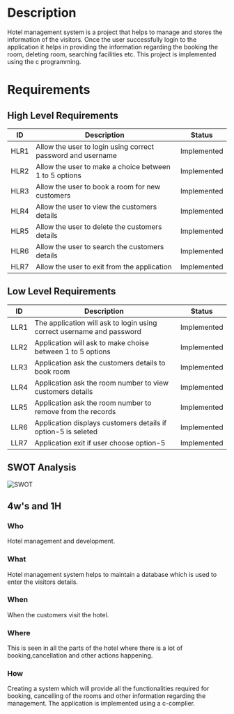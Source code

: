 # Description
Hotel management system is a project that helps to manage and stores the information of the visitors. Once the user successfully login to the application it helps in providing the information regarding the booking the room, deleting room, searching facilities etc. This project is implemented using the c programming. 

# Requirements

## High Level Requirements
| ID | Description                                               |  Status   |
|----|-----------------------------------------------------------|-----------|
|HLR1|Allow the user to login using correct password and username|Implemented|
|HLR2|Allow the user to make a choice between 1 to 5 options     |Implemented|
|HLR3|Allow the user to book a room for new customers            |Implemented|
|HLR4|Allow the user to view the customers details               |Implemented|
|HLR5|Allow the user to delete the customers details             |Implemented|
|HLR6|Allow the user to search the customers details             |Implemented|
|HLR7|Allow the user to exit from the application                |Implemented|


## Low Level Requirements
| ID | Description                                                                |  Status   |
|----|-----------------------------------------------------------                 |-----------|
|LLR1|The application will ask to login using correct username and password       |Implemented|
|LLR2|Application will ask to make choise between 1 to 5 options                  |Implemented|
|LLR3|Application ask the customers details to book room                          |Implemented|
|LLR4|Application ask the room number to view customers details                   |Implemented|
|LLR5|Application ask the room number to remove from the records                  |Implemented|
|LLR6|Application displays customers details if option-5 is seleted               |Implemented|
|LLR7|Application exit if user choose option-5                                    |Implemented|


## SWOT Analysis

![SWOT](https://user-images.githubusercontent.com/98875082/153245274-870bb6ef-b87d-4f87-a076-c18ca25c7f49.png)


## 4w's and 1H
### Who
Hotel management and development.
### What
Hotel management system helps to maintain a database which is used to enter the visitors details. 
### When
When the customers visit the hotel.
### Where
This is seen in all the parts of the hotel where there is a lot of booking,cancellation and other actions happening.
### How
Creating a system which will provide all the functionalities required for booking, cancelling of the rooms and other information regarding the management. The application is implemented using a c-complier.

